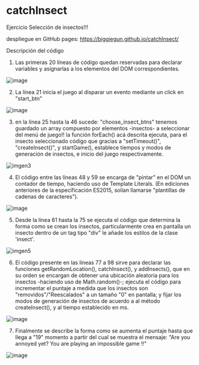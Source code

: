 # catchInsect
Ejercicio Selección de insectos!!!

despliegue en GitHub pages: https://biggiegun.github.io/catchInsect/

Descripción del código

1. Las primeras 20 líneas de código quedan reservadas para declarar variables y asignarlas a los elementos del DOM correspondientes.

![image](https://user-images.githubusercontent.com/63618372/128654164-1af2faa3-c20d-49e6-b5d4-c9885fe7aab6.png)

2. La línea 21 inicia el juego al disparar un evento mediante un click en "start_btn"

![image](https://user-images.githubusercontent.com/63618372/128654264-ed7cb4fc-4809-4031-81d8-7115141386a7.png)

3. en la línea 25 hasta la 46 sucede: "choose_insect_btns" tenemos guardado un array compuesto por elementos -insectos- a seleccionar del menú de juego!!
la función forEach() acá descrita ejecuta, para el insecto seleccionado código que gracias a "setTimeout()", "createInsect()", y startGame(), 
establece tiempos y modos de generación de insectos, e inicio del juego respectivamente.

![imgen3](https://user-images.githubusercontent.com/63618372/128654894-9da2e0e2-4db9-4f04-b6d4-622ffda78874.png)


4. El código entre las líneas 48 y 59 se encarga de "pintar" en el DOM un contador de tiempo, haciendo uso de Template Literals. (En ediciones anteriores 
de la especificación ES2015, solían llamarse "plantillas de cadenas de caracteres").

![image](https://user-images.githubusercontent.com/63618372/128654730-498ed3f0-d77b-464d-8d71-913585ad7dfd.png)


5. Desde la línea 61 hasta la 75 se ejecuta el código que determina la forma como se crean los insectos, particularmente crea en pantalla un insecto dentro 
de un tag tipo "div" le añade los estilos de la clase 'insect'.

![imgen5](https://user-images.githubusercontent.com/63618372/128654815-8738b705-bf7c-4e23-8ba0-fcc2fe2a7415.png)


6. El código presente en las líneas 77 a 98 sirve para declarar las funciones getRandomLocation(), catchInsect(), y addInsects(), que en su orden se encargan 
de obtener una ubicación aleatoria para los insectos -haciendo uso de Math.random()-; ejecuta el código para incrementar el puntaje a medida que los insectos 
son "removidos"/"Reescalados" a un tamaño "0" en pantalla; y fijar los modos de generación de insectos de acuerdo a al método createInsect(), y al tiempo establecido
en ms.

![image](https://user-images.githubusercontent.com/63618372/128654357-050f07c2-8bf3-4c15-b964-35565004db07.png)


7. Finalmente se describe la forma como se aumenta el puntaje hasta que llega a "19" momento a partir del cual se muestra el mensaje: 
"Are you annoyed yet?  You are playing an impossible game !!"

![image](https://user-images.githubusercontent.com/63618372/128654383-d816d8ac-07b4-48a7-b278-4f97de3eeabf.png)
